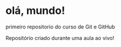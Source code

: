 # olá, mundo!
 primeiro repositorio do curso de Git e GitHub

 Repositório criado durante uma aula ao vivo!
